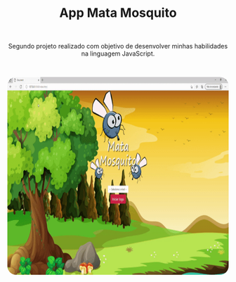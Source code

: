 <h1 align="center">
  App Mata Mosquito
</h1>  &nbsp;&nbsp;&nbsp;&nbsp;
<p align="center">
  Segundo projeto realizado com objetivo de desenvolver minhas habilidades na linguagem JavaScript.
</p> &nbsp;&nbsp;&nbsp;&nbsp;
 

 <p align="center">
  <kbd>
    <img width="800" style="border-radius: 20px" height="450" src="imagens/app.gif.gif" alt="Intro">
  </kbd>
  &nbsp;&nbsp;&nbsp;&nbsp;
